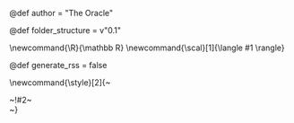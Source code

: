 @def author = "The Oracle"

@def folder_structure = v"0.1"

\newcommand{\R}{\mathbb R}
\newcommand{\scal}[1]{\langle #1 \rangle}

@def generate_rss = false

\newcommand{\style}[2]{~~~<div style="!#1;margin-left:auto;margin-right:auto;">~~~!#2~~~</div>~~~}

